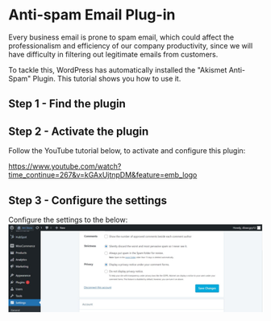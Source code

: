 # Anti-spam Email Plug-in

Every business email is prone to spam email, which could affect the professionalism and efficiency of our company productivity, since we will have difficulty in filtering out legitimate emails from customers.

To tackle this, WordPress has automatically installed the "Akismet Anti-Spam" Plugin. This tutorial shows you how to use it.

## Step 1 - Find the plugin


## Step 2 - Activate the plugin
Follow the YouTube tutorial below, to activate and configure this plugin:

https://www.youtube.com/watch?time_continue=267&v=kGAxUjtnpDM&feature=emb_logo

## Step 3 - Configure the settings
Configure the settings to the below:
![image](./assets/anti-spam.jpg)
